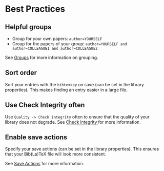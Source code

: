 # Best Practices

## Helpful groups

* Group for your own papers: `author=YOURSELF`
* Group for the papers of your group: `author=YOURSELF and author=COLLEAGUE1 and author=COLLEAGUE2`

See [Groups](../finding-sorting-and-cleaning-entries/groups.md) for more information on grouping.

## Sort order

Sort your entries with the `bibtexkey` on save \(can be set in the library properties\). This makes finding an entry easier in a large file.

## Use Check Integrity often

Use `Quality -> Check integrity` often to ensure that the quality of your library does not degrade. See [Check Integrity ](../finding-sorting-and-cleaning-entries/checkintegrity.md)for more information.

## Enable save actions

Specify your save actions \(can be set in the library properties\). This ensures that your Bib\(La\)TeX file will look more consistent.

See [Save Actions](../finding-sorting-and-cleaning-entries/saveactions.md) for more information.

